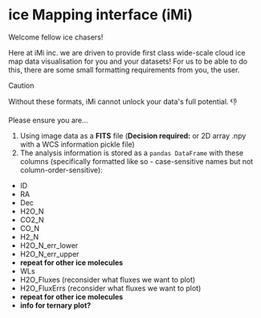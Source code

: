 # ice Mapping interface (iMi) 

Welcome fellow ice chasers!

Here at iMi inc. we are driven to provide first class wide-scale cloud ice map data visualisation for you and your datasets! For us to be able to do this, there are some small formatting requirements from you, the user.

> [!CAUTION]
> Without these formats, iMi cannot unlock your data's full potential. :-1:

Please ensure you are...
1. Using image data as a __FITS__ file (**Decision required:** or 2D array .npy with a WCS information pickle file)
2. The analysis information is stored as a  ```pandas DataFrame``` with these columns (specifically formatted like so - case-sensitive names but not column-order-sensitive):
- ID
- RA
- Dec
- H2O_N
- CO2_N
- CO_N
- H2_N
- H2O_N_err_lower
- H2O_N_err_upper
- **repeat for other ice molecules**
- WLs
- H2O_Fluxes (reconsider what fluxes we want to plot)
- H2O_FluxErrs (reconsider what fluxes we want to plot)
- **repeat for other ice molecules**
- **info for ternary plot?**


